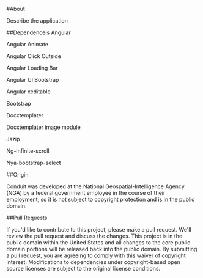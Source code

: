 #About

Describe the application

##Dependenceis
Angular

Angular Animate

Angular Click Outside

Angular Loading Bar

Angular UI Bootstrap

Angular xeditable

Bootstrap

Docxtemplater

Docxtemplater image module

Jszip

Ng-infinite-scroll

Nya-bootstrap-select





##Origin

Conduit was developed at the National Geospatial-Intelligence Agency (NGA) by a federal government employee in the course of their employment, so it is not subject to copyright protection and is in the public domain.

##Pull Requests

If you'd like to contribute to this project, please make a pull request. We'll review the pull request and discuss the changes. This project is in the public domain within the United States and all changes to the core public domain portions will be released back into the public domain. By submitting a pull request, you are agreeing to comply with this waiver of copyright interest. Modifications to dependencies under copyright-based open source licenses are subject to the original license conditions.
